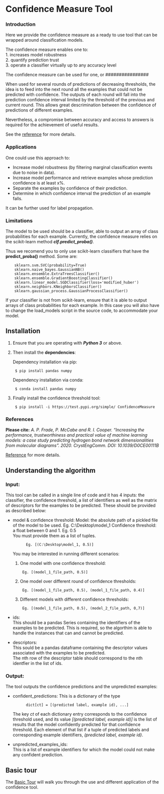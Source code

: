 # Confidence Measure Tool 

### Introduction  

Here we provide the confidence measure as a ready to use tool that can be wrapped around classification models.  

The confidence measure enables one to:  
	1. increases model robustness  
	2. quantify prediction trust  
	3. operate a classifier virtually up to any accuracy level  

The confidence measure can be used for one, or ################

When used for several rounds of predictions of decreasing thresholds, the idea is to feed into the next round all the examples that could not be predicted with confidence. The outputs of each round will fall into the prediction confidence interval limited by the threshold of the previous and current round. This allows great descrimination between the confidence of predictions of different examples.  

Nevertheless, a compromise between accuracy and access to answers is required for the achievement of useful results.

See the [reference](https://pubs.rsc.org/en/content/articlelanding/2020/ce/d0ce00111b#!divAbstract) for more details.

### Applications  

One could use this approach to:  
- Increase model robustness (by filtering marginal classification events due to noise in data).  
- Increase model performance and retrieve examples whose prediction confidence is at least x%.  
- Separate the examples by confidence of their prediction.  
- Determine in which confidence interval the prediction of an example falls.  

It can be further used for label propagation.

### Limitations  

The model to be used should be a classifier, able to output an array of class probabilities for each example. Currently, the confidence measure relies on the scikit-learn method ***clf.predict_proba()***.   

Thus we recomend you to only use scikit-learn classifiers that have the **predict_proba()** method. Some are:   

		sklearn.svm.SVC(probability=True)
		sklearn.naive_bayes.GaussianNB()
		sklearn.ensemble.ExtraTreesClassifier()
		sklearn.ensemble.GradientBoostingClassifier()
		sklearn.linear_model.SGDClassifier(loss='modified_huber')
		sklearn.neighbors.KNeighborsClassifier()
		sklearn.gaussian_process.GaussianProcessClassifier()
	
If your classifier is not from scikit-learn, ensure that it is able to output arrays of class probabilities for each example. In this case you will also have to change the load_models script in the source code, to accommodate your model.


## Installation   

1. Ensure that you are operating with ***Python 3*** or above.

2. Then install the **dependencies**:  

	Dependency installation via pip:  

	    $ pip install pandas numpy

	Dependency installation via conda:  

	    $ conda install pandas numpy 
	
3. Finally install the confidence threshold tool:  

    	$ pip install -i https://test.pypi.org/simple/ ConfidenceMeasure


### References

**Please cite:** *A. P. Frade, P. McCabe and R. I. Cooper. “Increasing the performance, trustworthiness and practical value of machine learning models: a case study predicting hydrogen bond network dimensionalities from molecular diagrams”. 2020. CrystEngComm. DOI: 10.1039/D0CE00111B*  

[Reference](https://pubs.rsc.org/en/content/articlelanding/2020/ce/d0ce00111b#!divAbstract) for more details.


## Understanding the algorithm   

### Input:  

This tool can be called in a single line of code and it has 4 inputs: the classifier, the confidence threshold, a list of  identifiers as well as the matrix of descriptors for the examples to be predicted. These should be provided as described below:

- model & confidence threshold:
    Model: the absolute path of a pickled file of the model to be used. Eg. C:\Desktop\model_1
    Confidence threshold: a float between 0 and 1. Eg. 0.5  
    You must provide them as a list of tuples.   
    
			Eg. [(C:\Desktop\model_1, 0.5)] 
    
    You may be interested in running different scenarios:  
    1. One model with one confidence threshold:                   
    
			Eg. [(model_1_file_path, 0.5)] 
    
    2. One model over different round of confidence thresholds:   
    
			Eg. [(model_1_file_path, 0.5), (model_1_file_path, 0.4)] 
    
    3. Different models with different confidence thresholds: 
    
			Eg. [(model_1_file_path, 0.5), (model_2_file_path, 0,7)] 

- ids:  
    This should be a pandas Series containing the identifiers of the examples to be predicted. This is required, so the algorthim is able to handle the instances that can and cannot be predicted.  

- descriptors:  
    This sould be a pandas dataframe containing the descriptor values associated with the examples to be predicted.  
    The nth row of the descriptor table should correspond to the nth identfier in the list of ids.  

### Output:  

The tool outputs the confidence predictions and the unpredicted examples:

- confident_predictions:
    This is a dictionary of the type
    
			dict[ct] = [(predicted label, example id), ...] 

    The key *ct* of each dictionary entry corresponds to the confidence threshold used, and its value *[(predicted label, example id)]* is the list of results that the model confidently predicted for that confidence threshold. Each element of that list if a tuple of predicted labels and corresponding example identifiers, *(predicted label, example id)*.

- unpredicted_examples_ids:  
    This is a list of example identifiers for which the model could not make any confident prediction.


## Basic tour

The [Basic Tour](https://github.com/apfrade/ConfidenceMeasure/blob/master/examples/basic_tour.ipynb) will walk you through the use and different application of the confidence tool.
